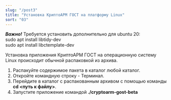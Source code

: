 ```yaml
---
slug: "/post3"
title: "Установка КриптоАРМ ГОСТ на платформу Linux"
sort: "03"
---
```


***Важно!***  Требуется установить дополнительно для ubuntu 20:  
sudo apt install libtidy-dev  
sudo apt install libctemplate-dev  


Установка приложения КриптоАРМ ГОСТ на операционную систему Linux происходит обычной распаковкой из архива.

1. Распакуйте содержимое пакета в каталог любой каталог.
2. Откройте командную строку - Терминал.
3. Перейдите в каталог с распакованным архивом с помощью команды **cd \<путь к файлу\>**.
4. Запустите приложение командой **./cryptoarm-gost-beta**


